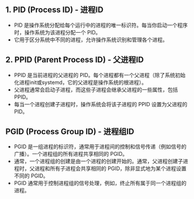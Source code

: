 ## 1. PID (Process ID) - 进程ID

- PID 是操作系统分配给每个运行中的进程的唯一标识符。每当你启动一个程序时，操作系统为该进程分配一个 PID。
- 它用于区分系统中不同的进程，允许操作系统识别和管理各个进程。
## 2. PPID (Parent Process ID) - 父进程ID

- PPID 是当前进程的父进程的 PID。每个进程都有一个父进程（除了系统初始化进程init或systemd，它的父进程是操作系统的根进程）。
- 父进程通常会启动子进程，而这些子进程会继承父进程的一些属性，包括 PPID。
- 每当一个进程创建子进程时，操作系统会将该子进程的 PPID 设置为父进程的 PID。
## PGID (Process Group ID) - 进程组ID

- PGID 是一组进程的标识符，通常用于进程间的控制和信号传递（例如信号的广播）。一个进程组的所有进程共享相同的 PGID。
- 通常，一个进程组的创建是由一个进程的创建开始的。通常，父进程创建子进程时，父进程和所有子进程会共享相同的 PGID，除非显式地为某个进程设置不同的 PGID。
- PGID 通常用于控制进程组的信号处理，例如，终止所有属于同一个进程组的进程。